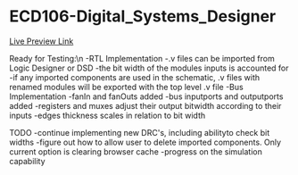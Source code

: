 # ECD106-Digital_Systems_Designer


[Live Preview Link](https://cshames1.github.io/ECD106/)

 Ready for Testing:\n
  -RTL Implementation
      -.v files can be imported from Logic Designer or DSD
      -the bit width of the modules inputs is accounted for
      -if any imported components are used in the schematic, .v files with renamed modules will be exported with the top level .v file
  -Bus Implementation
      -fanIn and fanOuts added
      -bus inputports and outputports added
      -registers and muxes adjust their output bitwidth according to their inputs
      -edges thickness scales in relation to bit width

 TODO
  -continue implementing new DRC's, including abilityto check bit widths
  -figure out how to allow user to delete imported components. Only current option is clearing browser cache
  -progress on the simulation capability

